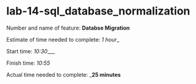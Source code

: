 # lab-14-sql_database_normalization

Number and name of feature: ______Databse Migration______

Estimate of time needed to complete: _1 hour__

Start time: _10:30____

Finish time: _10:55_

Actual time needed to complete: ___25 minutes__